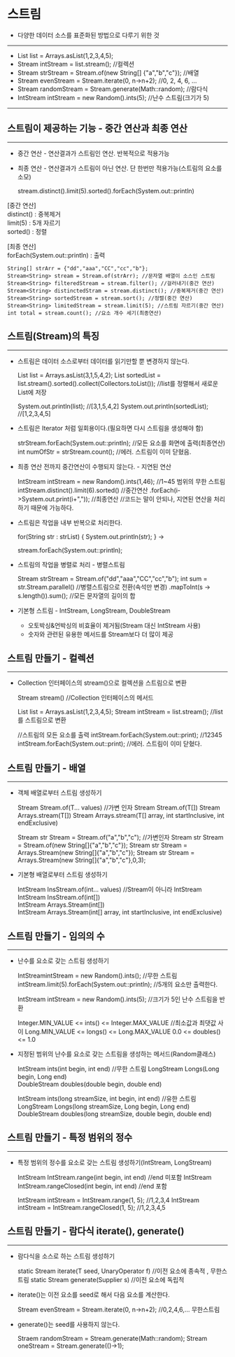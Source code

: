 스트림
======================

* 다양한 데이터 소스를 표준화된 방법으로 다루기 위한 것

----------------

* List<Integer> list = Arrays.asList(1,2,3,4,5);
* Stream<Integer> intStream = list.stream(); //컬렉션
* Stream<String> strStream = Stream.of(new String[] {"a","b","c"}); //배열
* Stream<Integer> evenStream = Stream.iterate(0, n->n+2); //0, 2, 4, 6, ...
* Stream<Double> randomStream = Stream.generate(Math::random); //람다식
* IntStream intStream = new Random().ints(5); //난수 스트림(크기가 5)

 ----------------------

스트림이 제공하는 기능 - 중간 연산과 최종 연산
-------
*****

* 중간 연산 - 연산결과가 스트림인 연산. 반복적으로 적용가능
* 최종 연산 - 연산결과가 스트림이 아닌 연산. 단 한번만 적용가능(스트림의 요소를 소모)


    stream.distinct().limit(5).sorted().forEach(System.out::println)

[중간 연산]  
distinct() : 중복제거  
limit(5) : 5개 자르기  
sorted() : 정렬  

[최종 연산]  
forEach(System.out::println) : 출력


    String[] strArr = {"dd","aaa","CC","cc","b"};
    Stream<String> stream = Stream.of(strArr); //문자열 배열이 소스인 스트림
    Stream<String> filteredStream = stream.filter(); //걸러내기(중간 연산)
    Stream<String> distinctedStram = stream.distinct(); //중복제거(중간 연산)
    Stream<String> sortedStream = stream.sort(); //정렬(중간 연산)
    Stream<String> limitedStream = stream.limit(5); //스트림 자르기(중간 연산)
    int total = stream.count(); //요소 개수 세기(최종연산)


스트림(Stream)의 특징
------------
*****

* 스트림은 데이터 소스로부터 데이터를 읽기만할 뿐 변경하지 않는다.


    List<Integer> list = Arrays.asList(3,1,5,4,2);
    List<Integer> sortedList = list.stream().sorted().collect(Collectors.toList());
    //list를 정렬해서 새로운 List에 저장

    System.out.println(list);       //[3,1,5,4,2]
    System.out.println(sortedList); //[1,2,3,4,5]


* 스트림은 Iterator 처럼 일회용이다.(필요하면 다시 스트림을 생성해야 함)


    strStream.forEach(System.out::println); //모든 요소를 화면에 출력(최종연산)
    int numOfStr = strStream.count();       //에러. 스트림이 이미 닫혔음.


* 최종 연산 전까지 중간연산이 수행되지 않는다. - 지연된 연산


    IntStream intStream = new Random().ints(1,46); //1~45 범위의 무한 스트림
    intStream.distinct().limit(6).sorted()         //중간연산
            .forEach(i->System.out.print(i+","));  //최종연산
    //코드는 말이 안되나, 지연된 연산을 처리하기 때문에 가능하다.


* 스트림은 작업을 내부 반복으로 처리한다.


    for(String str : strList) {
        System.out.println(str);
    }
->

    stream.forEach(System.out::println);


* 스트림의 작업을 병렬로 처리 - 병렬스트림


    Stream<String> strStream = Stream.of("dd","aaa","CC","cc","b");
    int sum = str.Stream.parallel() //병렬스트림으로 전환(속석만 변경)
                        .mapToInt(s -> s.length()).sum(); //모든 문자열의 길이의 합


* 기본형 스트림 - IntStream, LongStream, DoubleStream
  * 오토박싱&언박싱의 비효율이 제거됨(Stream<Integer> 대신 IntStream 사용)
  * 숫자와 관련된 유용한 메서드를 Stream<T>보다 더 많이 제공


스트림 만들기 - 컬렉션
----------------
*****

* Collection 인터페이스의 stream()으로 컬렉션을 스트림으로 변환


    Stream<E> stream() //Collection 인터페이스의 메서드

    
    List<Integer> list = Arrays.asList(1,2,3,4,5);
    Stream<Integer> intStream = list.stream(); //list를 스트림으로 변환

    //스트림의 모든 요소를 출력
    intStream.forEach(System.out::print); //12345
    intStream.forEach(System.out::print); //에러. 스트림이 이미 닫혔다.


스트림 만들기 - 배열
--------------
*****

* 객체 배열로부터 스트림 생성하기


    Stream<T> Stream.of(T... values) //가변 인자
    Stream<T> Stream.of(T[])
    Stream<T> Arrays.stream(T[])
    Stream<T> Arrays.stream(T[] array, int startInclusive, int endExclusive)

    Stream<String> str Stream = Stream.of("a","b","c"); //가변인자
    Stream<String> str Stream = Stream.of(new String[]{"a","b","c"});
    Stream<String> str Stream = Arrays.Stream(new String[]{"a","b","c"});
    Stream<String> str Stream = Arrays.Stream(new String[]{"a","b","c"},0,3);


* 기본형 배열로부터 스트림 생성하기

    
    IntStream InsStream.of(int... values)  //Stream이 아니라 IntStream
    IntStream InsStream.of(int[])  
    IntStream Arrays.Stream(int[])  
    IntStream Arrays.Stream(int[] array, int startInclusive, int endExclusive)  
    

스트림 만들기 - 임의의 수
----------------
************

* 난수를 요소로 갖는 스트림 생성하기


    IntStreamintStream = new Random().ints(); //무한 스트림
    intStream.limit(5).forEach(System.out::println); //5개의 요소만 출력한다.

    IntStream intStream = new Random().ints(5); //크기가 5인 난수 스트림을 반환

    Integer.MIN_VALUE <= ints() <= Integer.MAX_VALUE  //최소값과 최댓값 사이
    Long.MIN_VALUE <= longs() <= Long.MAX_VALUE
    0.0 <= doubles() <= 1.0


* 지정된 범위의 난수를 요소로 갖는 스트림을 생성하는 메서드(Random클래스)


    IntStream ints(int begin, int end)    //무한 스트림
    LongStream Longs(Long begin, Long end)   
    DoubleStream doubles(double begin, double end)    


    IntStream ints(long streamSize, int begin, int end)    //유한 스트림
    LongStream Longs(long streamSize, Long begin, Long end)   
    DoubleStream doubles(long streamSize, double begin, double end)    
    

스트림 만들기 - 특정 범위의 정수
-------
*****

* 특정 범위의 정수를 요소로 갖는 스트림 생성하기(IntStream, LongStream)


    IntStream IntStream.range(int begin, int end)       //end 미포함
    IntStream IntStream.rangeClosed(int begin, int end) //end 포함

    IntStream intStream = IntStream.range(1, 5); //1,2,3,4
    IntStream intStream = IntStream.rangeClosed(1, 5); //1,2,3,4,5


스트림 만들기 - 람다식 iterate(), generate()
-------
*****

* 람다식을 소스로 하는 스트림 생성하기


    static <T> Stream<T> iterate(T seed, UnaryOperator<T> f) //이전 요소에 종속적 , 무한스트림
    static <T> Stream<T> generate(Supplier<T> s) //이전 요소에 독립적


* iterate()는 이전 요소를 seed로 해서 다음 요소를 계산한다.


    Stream<Integer> evenStream = Stream.iterate(0, n->n+2); //0,2,4,6,... 무한스트림


* generate()는 seed를 사용하지 않는다.


    Straem<Double> randomStream = Stream.generate(Math::random);
    Stream<Integer> oneStream = Stream.generate(()->1);



